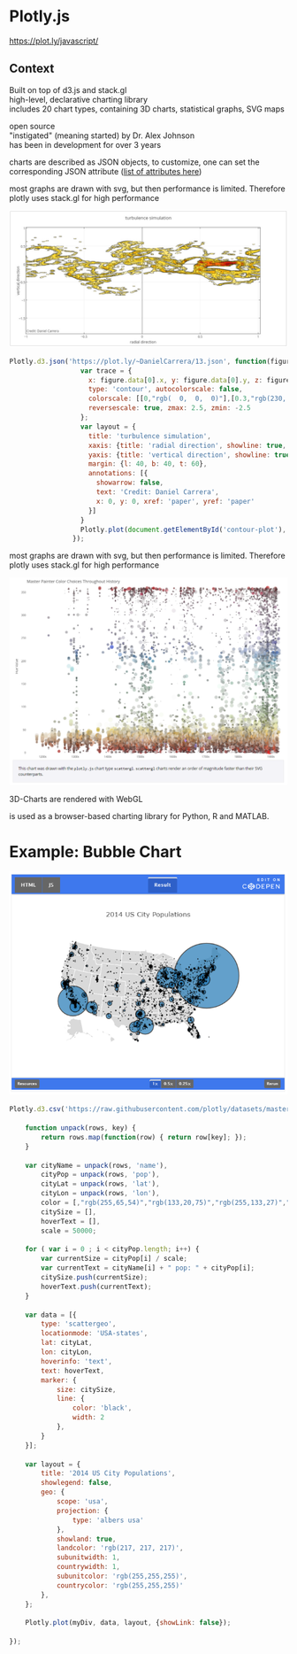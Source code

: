 # Plotly.js

<https://plot.ly/javascript/>

## Context
Built on top of d3.js and stack.gl  
high-level, declarative charting library  
includes 20 chart types, containing 3D charts, statistical graphs, SVG maps

open source  
"instigated" (meaning started) by Dr. Alex Johnson  
has been in development for over 3 years  

charts are described as JSON objects, to customize, one can set the corresponding JSON attribute ([list of attributes here](https://plot.ly/javascript/reference/))

most graphs are drawn with svg, but then performance is limited. Therefore plotly uses stack.gl for high performance

![](pictures/plotlyTurbulenceSimulation.png)
```javascript
Plotly.d3.json('https://plot.ly/~DanielCarrera/13.json', function(figure){
                  var trace = {
                    x: figure.data[0].x, y: figure.data[0].y, z: figure.data[0].z,
                    type: 'contour', autocolorscale: false,
                    colorscale: [[0,"rgb(  0,  0,  0)"],[0.3,"rgb(230,  0,  0)"],[0.6,"rgb(255,210,  0)"],[1,"rgb(255,255,255)"]],
                    reversescale: true, zmax: 2.5, zmin: -2.5
                  };
                  var layout = {
                    title: 'turbulence simulation',
                    xaxis: {title: 'radial direction', showline: true, mirror: 'allticks', ticks: 'inside'},
                    yaxis: {title: 'vertical direction', showline: true, mirror: 'allticks', ticks: 'inside'},
                    margin: {l: 40, b: 40, t: 60},
                    annotations: [{
                      showarrow: false,
                      text: 'Credit: Daniel Carrera',
                      x: 0, y: 0, xref: 'paper', yref: 'paper'
                    }]
                  }
                  Plotly.plot(document.getElementById('contour-plot'), [trace], layout, {showLink: false});
                });
```

most graphs are drawn with svg, but then performance is limited. Therefore plotly uses stack.gl for high performance

![](pictures/plotlyColorChoicesChart.png)

3D-Charts are rendered with WebGL

is used as a browser-based charting library for Python, R and MATLAB.

# Example: Bubble Chart

![](pictures/plotlyBubbleChart.png)

```javascript
Plotly.d3.csv('https://raw.githubusercontent.com/plotly/datasets/master/2014_us_cities.csv', function(err, rows){

    function unpack(rows, key) {
        return rows.map(function(row) { return row[key]; });
    }

    var cityName = unpack(rows, 'name'),
        cityPop = unpack(rows, 'pop'),
        cityLat = unpack(rows, 'lat'),
        cityLon = unpack(rows, 'lon'),
        color = [,"rgb(255,65,54)","rgb(133,20,75)","rgb(255,133,27)","lightgrey"],
        citySize = [],
        hoverText = [],
        scale = 50000;

    for ( var i = 0 ; i < cityPop.length; i++) {
        var currentSize = cityPop[i] / scale;
        var currentText = cityName[i] + " pop: " + cityPop[i];
        citySize.push(currentSize);
        hoverText.push(currentText);
    }

    var data = [{
        type: 'scattergeo',
        locationmode: 'USA-states',
        lat: cityLat,
        lon: cityLon,
        hoverinfo: 'text',
        text: hoverText,
        marker: {
            size: citySize,
            line: {
                color: 'black',
                width: 2
            },
        }
    }];

    var layout = {
        title: '2014 US City Populations',
        showlegend: false,
        geo: {
            scope: 'usa',
            projection: {
                type: 'albers usa'
            },
            showland: true,
            landcolor: 'rgb(217, 217, 217)',
            subunitwidth: 1,
            countrywidth: 1,
            subunitcolor: 'rgb(255,255,255)',
            countrycolor: 'rgb(255,255,255)'
        },
    };

    Plotly.plot(myDiv, data, layout, {showLink: false});

});
```